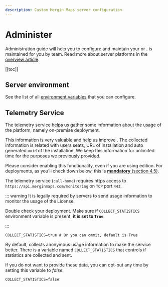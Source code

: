 ```yaml
---
description: Custom Mergin Maps server configuration
---
```


# Administer
 
Administration guide will help you to configure and maintain your <CommunityPlatformNameLink /> or <EnterprisePlatformNameLink />. <ServerCloudNameLink /> is maintained for you by <MainPlatformName /> team. Read more about server platforms in the [overview article](../).
 
[[toc]]

## Server environment

See the list of all [environment variables](../environment/) that you can configure.

## Telemetry Service

The telemetry service helps us gather some information about the usage of the platform, namely on-premise deployment. 

This information is very valuable and help us improve <MainPlatformName />. The collected information is related with users seats, URL of installation and auto generated `uuid` of the installation. We keep this information for unlimited time for the purposes we previously provided.

Please consider enabling this functionality, even if you are using <CommunityPlatformName /> edition. For <EnterprisePlatformName /> deployments, as you'll check down below, this is [<b>mandatory</b> (section 4.5)](https://merginmaps.com/licenses/license-ee).

The <MainPlatformName /> telemetry service (`call-home`) requires https access to `https://api.merginmaps.com/monitoring` on `TCP` port `443`.

<ServerType type="EE" /> <SinceBadge type="Server" version="2023.2" />
::: warning
It is legally required by <EnterprisePlatformName /> servers to send usage information to monitor the usage of the License.

Double check your deployment. Make sure if `COLLECT_STATISTICS` environment variable is present, <b>it is set to `True`</b>.

:::

```
COLLECT_STATISTICS=true # Or you can ommit, default is True
```

<ServerType type="CE" />


By default, <CommunityPlatformName /> collects anonymous usage information to make the service better. There is a variable named `COLLECT_STATISTICS` that controls if statistics are collected and sent. 

If you do not want to provide these data, you can opt-out any time by setting this variable to *false*:
```
COLLECT_STATISTICS=false
```


